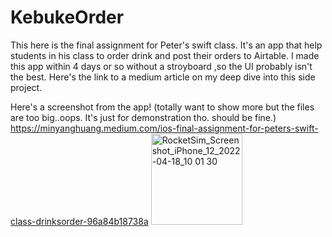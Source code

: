 # KebukeOrder

This here is the final assignment for Peter's swift class. It's an app that help students in his class to order drink and post their orders to Airtable.
I made this app within 4 days or so without a stroyboard ,so the UI probably isn't the best.
Here's the link to a medium article on my deep dive into this side project.

Here's a screenshot from the app! (totally want to show more but the files are too big..oops. It's just for demonstration tho. should be fine.)
https://minyanghuang.medium.com/ios-final-assignment-for-peters-swift-class-drinksorder-96a84b18738a
<img width="146" alt="RocketSim_Screenshot_iPhone_12_2022-04-18_10 01 30" src="https://user-images.githubusercontent.com/51900885/163743162-d08dde70-51ab-48a6-a923-470a992ff361.png">
